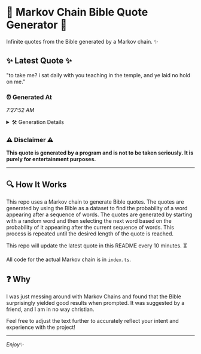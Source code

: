 # 📖 Markov Chain Bible Quote Generator 📖

Infinite quotes from the Bible generated by a Markov chain. ✨

## ✨ Latest Quote ✨
"to take me? i sat daily with you teaching in the temple, and ye laid no hold on me."

### ⏰ Generated At
*7:27:52 AM*

<details>
    <summary>🛠️ Generation Details</summary>
    <p>
        <strong>🌱 Seed:</strong> to<br>
        <strong>🔄 Iterations:</strong> 18<br>
        <strong>📜 Context History:</strong><br>[ to ]: take<br>[ to, take ]: me?<br>[ to, take, me? ]: i<br>[ to, take, me?, i ]: sat<br>[ to, take, me?, i, sat ]: daily<br>[ to, take, me?, i, sat, daily ]: with<br>[ take, me?, i, sat, daily, with ]: you<br>[ me?, i, sat, daily, with, you ]: teaching<br>[ i, sat, daily, with, you, teaching ]: in<br>[ sat, daily, with, you, teaching, in ]: the<br>[ daily, with, you, teaching, in, the ]: temple,<br>[ with, you, teaching, in, the, temple, ]: and<br>[ you, teaching, in, the, temple,, and ]: ye<br>[ teaching, in, the, temple,, and, ye ]: laid<br>[ in, the, temple,, and, ye, laid ]: no<br>[ the, temple,, and, ye, laid, no ]: hold<br>[ temple,, and, ye, laid, no, hold ]: on<br>[ and, ye, laid, no, hold, on ]: me.<br>
    </p>
</details>

### ⚠️ Disclaimer ⚠️
**This quote is generated by a program and is not to be taken seriously. It is purely for entertainment purposes.**

---

## 🔍 How It Works

This repo uses a Markov chain to generate Bible quotes. The quotes are generated by using the Bible as a dataset to find the probability of a word appearing after a sequence of words. The quotes are generated by starting with a random word and then selecting the next word based on the probability of it appearing after the current sequence of words. This process is repeated until the desired length of the quote is reached.

This repo will update the latest quote in this README every 10 minutes. ⏳

All code for the actual Markov chain is in `index.ts`.

## ❓ Why

I was just messing around with Markov Chains and found that the Bible surprisingly yielded good results when prompted. 
It was suggested by a friend, and I am in no way christian.

Feel free to adjust the text further to accurately reflect your intent and experience with the project!

---

*Enjoy*✨
